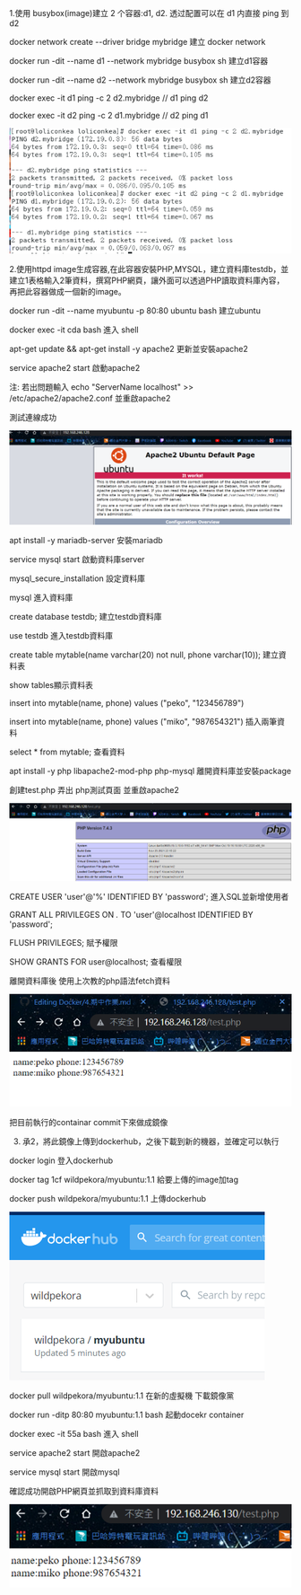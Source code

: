 1.使用 busybox(image)建立 2 个容器:d1, d2. 透过配置可以在 d1 内直接 ping 到 d2

docker network create --driver bridge mybridge 建立 docker network

docker run -dit --name d1 --network mybridge busybox sh 建立d1容器

docker run -dit --name d2 --network mybridge busybox sh 建立d2容器

docker exec -it d1 ping -c 2 d2.mybridge // d1 ping d2


docker exec -it d2 ping -c 2 d1.mybridge // d2 ping d1

![GITHUB](https://github.com/loliconkea/Docker/blob/main/image/期中-01.png)

2.使用httpd image生成容器,在此容器安裝PHP,MYSQL，建立資料庫testdb，並建立1表格輸入2筆資料，撰寫PHP網頁，讓外面可以透過PHP讀取資料庫內容，再把此容器做成一個新的image。

docker run -dit --name myubuntu -p 80:80 ubuntu bash 建立ubuntu

docker exec -it cda bash 進入 shell

apt-get update && apt-get install -y apache2 更新並安裝apache2

service apache2 start 啟動apache2

注: 若出問題輸入 echo "ServerName localhost" >> /etc/apache2/apache2.conf 並重啟apache2

測試連線成功

![GITHUB](https://github.com/loliconkea/Docker/blob/main/image/期中-02.png)

apt install -y mariadb-server 安裝mariadb

service mysql start 啟動資料庫server

mysql_secure_installation 設定資料庫

mysql 進入資料庫

create database testdb; 建立testdb資料庫

use testdb 進入testdb資料庫

create table mytable(name varchar(20) not null, phone varchar(10)); 建立資料表

show tables顯示資料表

insert into mytable(name, phone) values ("peko", "123456789")

insert into mytable(name, phone) values ("miko", "987654321") 插入兩筆資料

select * from mytable; 查看資料

apt install -y php libapache2-mod-php php-mysql 離開資料庫並安裝package

創建test.php 弄出 php測試頁面 並重啟apache2


![GITHUB](https://github.com/loliconkea/Docker/blob/main/image/期中-03.png)

CREATE USER 'user'@'%' IDENTIFIED BY 'password';  進入SQL並新增使用者

GRANT ALL PRIVILEGES ON *.* TO 'user'@localhost IDENTIFIED BY 'password';

FLUSH PRIVILEGES; 賦予權限

SHOW GRANTS FOR user@localhost; 查看權限

離開資料庫後 使用上次教的php語法fetch資料

![GITHUB](https://github.com/loliconkea/Docker/blob/main/image/期中-04.png)

把目前執行的containar commit下來做成鏡像

3. 承2，將此鏡像上傳到dockerhub，之後下載到新的機器，並確定可以執行

docker login 登入dockerhub

docker tag 1cf wildpekora/myubuntu:1.1 給要上傳的image加tag

docker push wildpekora/myubuntu:1.1 上傳dockerhub

![GITHUB](https://github.com/loliconkea/Docker/blob/main/image/期中-05.png)

docker pull wildpekora/myubuntu:1.1 在新的虛擬機 下載鏡像黨

docker run -ditp 80:80 myubuntu:1.1 bash 起動docekr container

docker exec -it 55a bash 進入 shell

service apache2 start 開啟apache2

service mysql start 開啟mysql

確認成功開啟PHP網頁並抓取到資料庫資料

![GITHUB](https://github.com/loliconkea/Docker/blob/main/image/期中-06.png)
